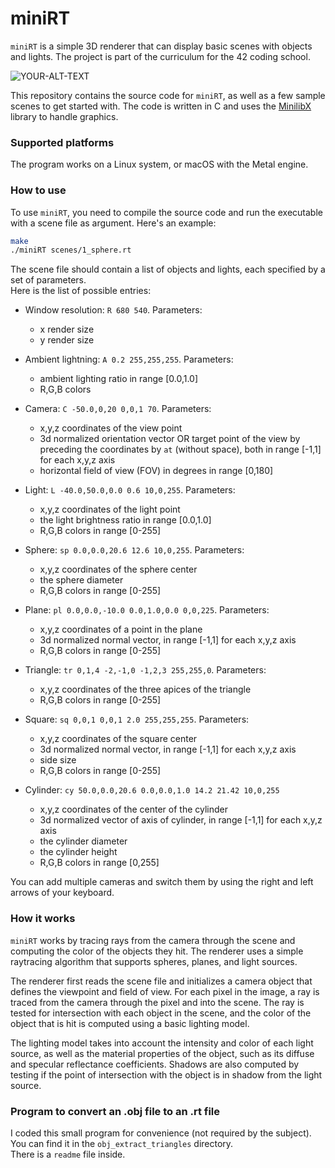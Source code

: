 # miniRT

`miniRT` is a simple 3D renderer that can display basic scenes with objects and lights. The project is part of the curriculum for the 42 coding school.

<picture>
 <source media="(prefers-color-scheme: dark)" srcset="YOUR-DARKMODE-IMAGE">
 <source media="(prefers-color-scheme: light)" srcset="YOUR-LIGHTMODE-IMAGE">
 <img alt="YOUR-ALT-TEXT" src="YOUR-DEFAULT-IMAGE">
</picture>

This repository contains the source code for `miniRT`, as well as a few sample scenes to get started with. The code is written in C and uses the [MinilibX](https://github.com/42Paris/minilibx-linux) library to handle graphics.

### Supported platforms

The program works on a Linux system, or macOS with the Metal engine.

### How to use

To use `miniRT`, you need to compile the source code and run the executable with a scene file as argument. Here's an example:

```sh
make
./miniRT scenes/1_sphere.rt
```
The scene file should contain a list of objects and lights, each specified by a set of parameters.  
Here is the list of possible entries:

- Window resolution: `R 680 540`. Parameters:
  - x render size
  - y render size

- Ambient lightning: `A 0.2 255,255,255`. Parameters:
  - ambient lighting ratio in range [0.0,1.0]
  - R,G,B colors

- Camera: `C -50.0,0,20 0,0,1 70`. Parameters:
  - x,y,z coordinates of the view point
  - 3d normalized orientation vector OR target point of the view by preceding the coordinates by `at` (without space), both in range [-1,1] for each x,y,z axis
  - horizontal field of view (FOV) in degrees in range [0,180]

- Light: `L -40.0,50.0,0.0 0.6 10,0,255`. Parameters:
  - x,y,z coordinates of the light point
  - the light brightness ratio in range [0.0,1.0]
  - R,G,B colors in range [0-255]

- Sphere: `sp 0.0,0.0,20.6 12.6 10,0,255`. Parameters:
  - x,y,z coordinates of the sphere center
  - the sphere diameter
  - R,G,B colors in range [0-255]

- Plane: `pl 0.0,0.0,-10.0 0.0,1.0,0.0 0,0,225`. Parameters:
  - x,y,z coordinates of a point in the plane
  - 3d normalized normal vector, in range [-1,1] for each x,y,z axis
  - R,G,B colors in range [0-255]

- Triangle: `tr 0,1,4 -2,-1,0 -1,2,3 255,255,0`. Parameters:
  - x,y,z coordinates of the three apices of the triangle
  - R,G,B colors in range [0-255]

- Square: `sq 0,0,1 0,0,1 2.0 255,255,255`. Parameters:
  - x,y,z coordinates of the square center
  - 3d normalized normal vector, in range [-1,1] for each x,y,z axis
  - side size
  - R,G,B colors in range [0-255]

- Cylinder: `cy 50.0,0.0,20.6 0.0,0.0,1.0 14.2 21.42 10,0,255`
  - x,y,z coordinates of the center of the cylinder
  - 3d normalized vector of axis of cylinder, in range [-1,1] for each x,y,z axis
  - the cylinder diameter
  - the cylinder height
  - R,G,B colors in range [0,255]

You can add multiple cameras and switch them by using the right and left arrows of your keyboard.

### How it works

`miniRT` works by tracing rays from the camera through the scene and computing the color of the objects they hit. The renderer uses a simple raytracing algorithm that supports spheres, planes, and light sources.

The renderer first reads the scene file and initializes a camera object that defines the viewpoint and field of view. For each pixel in the image, a ray is traced from the camera through the pixel and into the scene. The ray is tested for intersection with each object in the scene, and the color of the object that is hit is computed using a basic lighting model.

The lighting model takes into account the intensity and color of each light source, as well as the material properties of the object, such as its diffuse and specular reflectance coefficients. Shadows are also computed by testing if the point of intersection with the object is in shadow from the light source.

### Program to convert an .obj file to an .rt file
I coded this small program for convenience (not required by the subject).  
You can find it in the `obj_extract_triangles` directory.  
There is a `readme` file inside.
